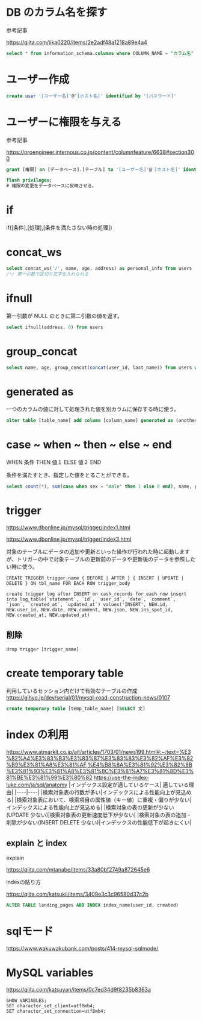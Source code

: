 # DB のカラム名を探す

参考記事

https://qiita.com/iika0220/items/2e2adf48a1218a89e4a4

```sql
select * from information_schema.columns where COLUMN_NAME = "カラム名" and table_schema = "データベース名"; 
```

# ユーザー作成

```sql
create user '[ユーザー名]'@'[ホスト名]' identified by '[パスワード]'
```

# ユーザーに権限を与える

参考記事

https://proengineer.internous.co.jp/content/columnfeature/6638#section300

```sql
grant [権限] on [データベース].[テーブル] to '[ユーザー名]'@'[ホスト名]' identified by '[パスワード]';

flush privileges;
# 権限の変更をデータベースに反映させる。
```

# if 
if([条件],[処理],[条件を満たさない時の処理])

# concat_ws

```sql
select concat_ws('/', name, age, address) as personal_info from users
/*/ 第一引数で区切り文字を入れられる
```


# ifnull
第一引数が NULL のときに第二引数の値を返す。

```sql
select ifnull(address, 0) from users
```

# group_concat

```sql
select name, age, group_concat(concat(user_id, last_name)) from users where  age = 23  group by member_cd
```

# generated as

一つのカラムの値に対して処理された値を別カラムに保存する時に使う。

```sql
alter table [table_name] add column [column_name] generated as (another_column_name * 2) stored;
```

# case ~ when ~ then ~ else ~ end

WHEN 条件 THEN 値１ ELSE 値２ END

条件を満たすとき、指定した値をとることができる。

```sql
select count(*), sum(case when sex = "male" then 1 else 0 end), name, place from users group by date;
```

# trigger

https://www.dbonline.jp/mysql/trigger/index1.html

https://www.dbonline.jp/mysql/trigger/index3.html

対象のテーブルにデータの追加や更新といった操作が行われた時に起動しますが、トリガーの中で対象テーブルの更新前のデータや更新後のデータを参照したい時に使う。

```
CREATE TRIGGER trigger_name { BEFORE | AFTER } { INSERT | UPDATE | DELETE } ON tbl_name FOR EACH ROW trigger_body
```

```
create trigger log after INSERT on cash_records for each row insert into log_table(`statement`, `id`, `user_id`, `date`, `comment`, `json`, `created_at`, `updated_at`) values('INSERT', NEW.id, NEW.user_id, NEW.date, NEW.comment, NEW.json, NEW.ins_spot_id, NEW.created_at, NEW.updated_at)
```

## 削除

```
drop trigger [trigger_name]
```

# create temporary table
利用しているセッション内だけで有効なテーブルの作成
https://gihyo.jp/dev/serial/01/mysql-road-construction-news/0107
```sql
create temporary table [temp_table_name] [SELECT 文]
```
# index の利用
https://www.atmarkit.co.jp/ait/articles/1703/01/news199.html#:~:text=%E3%82%A4%E3%83%B3%E3%83%87%E3%83%83%E3%82%AF%E3%82%B9%E3%81%A8%E3%81%AF,%E4%B8%8A%E3%81%92%E3%82%8B%E3%81%93%E3%81%A8%E3%81%8C%E3%81%A7%E3%81%8D%E3%81%BE%E3%81%99%E3%80%82
https://use-the-index-luke.com/ja/sql/anatomy
|インデックス設定が適しているケース| 適している理由|
|----|----|
|検索対象表の行数が多い|インデックスによる性能向上が見込める|
|検索対象表において、検索項目の属性値（キー値）に重複・偏りが少ない|インデックスによる性能向上が見込める|
|検索対象の表の更新が少ない (UPDATE 少ない)|検索対象表の更新速度低下が少ない|
|検索対象の表の追加・削除が少ない(INSERT DELETE 少ない)|インデックスの性能低下が起きにくい|

## explain と index

explain 

https://qiita.com/mtanabe/items/33a80bf2749a872645e6

indexの貼り方

https://qiita.com/katsukii/items/3409e3c3c96580d37c2b

```sql
ALTER TABLE landing_pages ADD INDEX index_name(user_id, created)
```

# sqlモード

https://www.wakuwakubank.com/posts/414-mysql-sqlmode/


# MySQL variables

https://qiita.com/katsuyan/items/0c7ed34d9f8235b8363a


```
SHOW VARIABLES;
SET character_set_client=utf8mb4;
SET character_set_connection=utf8mb4;
```